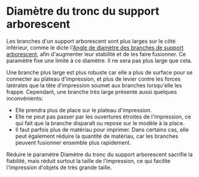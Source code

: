 Diamètre du tronc du support arborescent
====
Les branches d'un support arborescent sont plus larges sur le côté inférieur, comme le dicte l'[Angle de diamètre des branches de support arborescent](support_tree_branch_diameter_angle.md), afin d'augmenter leur stabilité et de les faire fusionner. Ce paramètre fixe une limite à ce diamètre. Il ne sera pas plus large que cela.

Une branche plus large est plus robuste car elle a plus de surface pour se connecter au plateau d'impression, et plus de levier contre les forces latérales que la tête d'impression soumet aux branches lorsqu'elle les frappe. Cependant, une branche très large présente aussi quelques inconvénients:

* Elle prendra plus de place sur le plateau d'impression.
* Elle ne peut pas passer par les ouvertures étroites de l'impression, ce qui fait que la branche disparaît ou repose sur le modèle à la place.
* Il faut parfois plus de matériau pour imprimer. Dans certains cas, elle peut également réduire la quantité de matériau, car les branches peuvent fusionner ensemble plus rapidement.

Réduire le paramètre Diamètre du tronc du support arborescent sacrifie la fiabilité, mais réduit surtout la taille de l'impression, ce qui facilite l'impression d'objets de très grande taille.